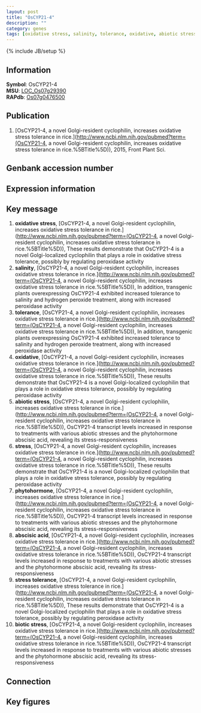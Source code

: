 ```yaml
---
layout: post
title: "OsCYP21-4"
description: ""
category: genes
tags: [oxidative stress, salinity, tolerance, oxidative, abiotic stress, stress, phytohormone, abscisic acid, stress tolerance, biotic stress, Gene]
---
```

{% include JB/setup %}

## Information
__Symbol__: OsCYP21-4  
__MSU__: [LOC_Os07g29390](http://rice.plantbiology.msu.edu/cgi-bin/ORF_infopage.cgi?orf=LOC_Os07g29390)  
__RAPdb__: [Os07g0476500](http://rapdb.dna.affrc.go.jp/viewer/gbrowse_details/irgsp1?name=Os07g0476500)  

## Publication
1. [OsCYP21-4, a novel Golgi-resident cyclophilin, increases oxidative stress tolerance in rice.](http://www.ncbi.nlm.nih.gov/pubmed?term=(OsCYP21-4, a novel Golgi-resident cyclophilin, increases oxidative stress tolerance in rice.%5BTitle%5D)), 2015, Front Plant Sci.

## Genbank accession number

## Expression information

## Key message
1. __oxidative stress__, [OsCYP21-4, a novel Golgi-resident cyclophilin, increases oxidative stress tolerance in rice.](http://www.ncbi.nlm.nih.gov/pubmed?term=(OsCYP21-4, a novel Golgi-resident cyclophilin, increases oxidative stress tolerance in rice.%5BTitle%5D)),  These results demonstrate that OsCYP21-4 is a novel Golgi-localized cyclophilin that plays a role in oxidative stress tolerance, possibly by regulating peroxidase activity
2. __salinity__, [OsCYP21-4, a novel Golgi-resident cyclophilin, increases oxidative stress tolerance in rice.](http://www.ncbi.nlm.nih.gov/pubmed?term=(OsCYP21-4, a novel Golgi-resident cyclophilin, increases oxidative stress tolerance in rice.%5BTitle%5D)),  In addition, transgenic plants overexpressing OsCYP21-4 exhibited increased tolerance to salinity and hydrogen peroxide treatment, along with increased peroxidase activity
3. __tolerance__, [OsCYP21-4, a novel Golgi-resident cyclophilin, increases oxidative stress tolerance in rice.](http://www.ncbi.nlm.nih.gov/pubmed?term=(OsCYP21-4, a novel Golgi-resident cyclophilin, increases oxidative stress tolerance in rice.%5BTitle%5D)),  In addition, transgenic plants overexpressing OsCYP21-4 exhibited increased tolerance to salinity and hydrogen peroxide treatment, along with increased peroxidase activity
4. __oxidative__, [OsCYP21-4, a novel Golgi-resident cyclophilin, increases oxidative stress tolerance in rice.](http://www.ncbi.nlm.nih.gov/pubmed?term=(OsCYP21-4, a novel Golgi-resident cyclophilin, increases oxidative stress tolerance in rice.%5BTitle%5D)),  These results demonstrate that OsCYP21-4 is a novel Golgi-localized cyclophilin that plays a role in oxidative stress tolerance, possibly by regulating peroxidase activity
5. __abiotic stress__, [OsCYP21-4, a novel Golgi-resident cyclophilin, increases oxidative stress tolerance in rice.](http://www.ncbi.nlm.nih.gov/pubmed?term=(OsCYP21-4, a novel Golgi-resident cyclophilin, increases oxidative stress tolerance in rice.%5BTitle%5D)),  OsCYP21-4 transcript levels increased in response to treatments with various abiotic stresses and the phytohormone abscisic acid, revealing its stress-responsiveness
6. __stress__, [OsCYP21-4, a novel Golgi-resident cyclophilin, increases oxidative stress tolerance in rice.](http://www.ncbi.nlm.nih.gov/pubmed?term=(OsCYP21-4, a novel Golgi-resident cyclophilin, increases oxidative stress tolerance in rice.%5BTitle%5D)),  These results demonstrate that OsCYP21-4 is a novel Golgi-localized cyclophilin that plays a role in oxidative stress tolerance, possibly by regulating peroxidase activity
7. __phytohormone__, [OsCYP21-4, a novel Golgi-resident cyclophilin, increases oxidative stress tolerance in rice.](http://www.ncbi.nlm.nih.gov/pubmed?term=(OsCYP21-4, a novel Golgi-resident cyclophilin, increases oxidative stress tolerance in rice.%5BTitle%5D)),  OsCYP21-4 transcript levels increased in response to treatments with various abiotic stresses and the phytohormone abscisic acid, revealing its stress-responsiveness
8. __abscisic acid__, [OsCYP21-4, a novel Golgi-resident cyclophilin, increases oxidative stress tolerance in rice.](http://www.ncbi.nlm.nih.gov/pubmed?term=(OsCYP21-4, a novel Golgi-resident cyclophilin, increases oxidative stress tolerance in rice.%5BTitle%5D)),  OsCYP21-4 transcript levels increased in response to treatments with various abiotic stresses and the phytohormone abscisic acid, revealing its stress-responsiveness
9. __stress tolerance__, [OsCYP21-4, a novel Golgi-resident cyclophilin, increases oxidative stress tolerance in rice.](http://www.ncbi.nlm.nih.gov/pubmed?term=(OsCYP21-4, a novel Golgi-resident cyclophilin, increases oxidative stress tolerance in rice.%5BTitle%5D)),  These results demonstrate that OsCYP21-4 is a novel Golgi-localized cyclophilin that plays a role in oxidative stress tolerance, possibly by regulating peroxidase activity
10. __biotic stress__, [OsCYP21-4, a novel Golgi-resident cyclophilin, increases oxidative stress tolerance in rice.](http://www.ncbi.nlm.nih.gov/pubmed?term=(OsCYP21-4, a novel Golgi-resident cyclophilin, increases oxidative stress tolerance in rice.%5BTitle%5D)),  OsCYP21-4 transcript levels increased in response to treatments with various abiotic stresses and the phytohormone abscisic acid, revealing its stress-responsiveness

## Connection

## Key figures


